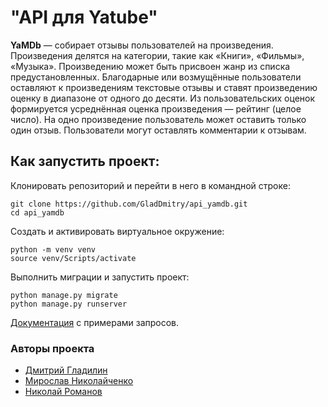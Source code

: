 # "API для Yatube"
**YaMDb** — собирает отзывы пользователей на произведения.
Произведения делятся на категории, такие как «Книги», «Фильмы», «Музыка».
Произведению может быть присвоен жанр из списка предустановленных.
Благодарные или возмущённые пользователи оставляют к произведениям текстовые отзывы и ставят произведению оценку в диапазоне от одного до десяти.
Из пользовательских оценок формируется усреднённая оценка произведения — рейтинг (целое число).
На одно произведение пользователь может оставить только один отзыв.
Пользователи могут оставлять комментарии к отзывам.
## Как запустить проект: ##
Клонировать репозиторий и перейти в него в командной строке:
```
git clone https://github.com/GladDmitry/api_yamdb.git
cd api_yamdb
```
Cоздать и активировать виртуальное окружение:
```
python -m venv venv
source venv/Scripts/activate
```
Выполнить миграции и запустить проект:
```
python manage.py migrate
python manage.py runserver
```
[Документация](http://127.0.0.1:8000/redoc/) c примерами запросов.
### Авторы проекта
- [Дмитрий Гладилин](https://github.com/GladDmitry)
- [Мирослав Николайченко](https://github.com/mirnik7)
- [Николай Романов](https://github.com/Niros0)
